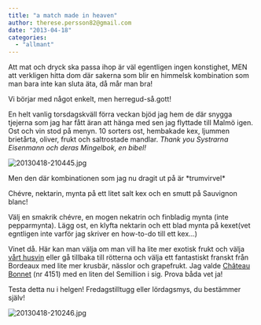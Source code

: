 ```yaml
---
title: "a match made in heaven"
author: therese.persson82@gmail.com
date: "2013-04-18"
categories: 
  - "allmant"
---
```


Att mat och dryck ska passa ihop är väl egentligen ingen konstighet, MEN att verkligen hitta dom där sakerna som blir en himmelsk kombination som man bara inte kan sluta äta, då mår man bra!

Vi börjar med något enkelt, men herregud-så.gott!

En helt vanlig torsdagskväll förra veckan bjöd jag hem de där snygga tjejerna som jag har fått äran att hänga med sen jag flyttade till Malmö igen. Ost och vin stod på menyn. 10 sorters ost, hembakade kex, ljummen brietårta, oliver, frukt och saltrostade mandlar. _Thank you Systrarna Eisenmann och deras Mingelbok, en bibel!_

![20130418-210445.jpg](/static/img/20130418-210445.jpg)

Men den där kombinationen som jag nu dragit ut på är \*trumvirvel\*

Chévre, nektarin, mynta på ett litet salt kex och en smutt på Sauvignon blanc!

Välj en smakrik chévre, en mogen nekatrin och finbladig mynta (inte pepparmynta). Lägg ost, en klyfta nektarin och ett blad mynta på kexet(vet egntligen inte varför jag skriver en how-to-do till ett kex...)

Vinet då. Här kan man välja om man vill ha lite mer exotisk frukt och välja [vårt husvin](https://www.systembolaget.se/Sok-dryck/Dryck/?searchquery=12000&artikelId=190680&varuNr=12000&referringUrl=%2fTemplates%2fPublic%2fPages%2fGlobalSearchPage.aspx%3fsearchquery%3d12000%26id%3d1594%26epslanguage%3dsv "12000") eller gå tillbaka till rötterna och välja ett fantastiskt franskt från Bordeaux med lite mer krusbär, nässlor och grapefrukt. Jag valde [Château Bonnet](https://www.systembolaget.se/Sok-dryck/Dryck/?searchquery=bonnet&sortfield=Default&sortdirection=Ascending&hitsoffset=0&page=1&searchview=All&groupfiltersheader=Default&artikelId=2760&varuNr=4151&filters=searchquery%2c "Bonnet") (nr 4151) med en liten del Semillion i sig. Prova båda vet ja!

Testa detta nu i helgen! Fredagstilltugg eller lördagsmys, du bestämmer själv!

![20130418-210246.jpg](/static/img/20130418-210246.jpg)
